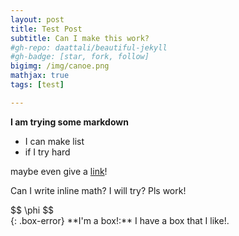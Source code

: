 ```yaml
---
layout: post
title: Test Post
subtitle: Can I make this work?
#gh-repo: daattali/beautiful-jekyll
#gh-badge: [star, fork, follow]
bigimg: /img/canoe.png
mathjax: true
tags: [test]

---
```


**I am trying some markdown**

* I can make list
* if I try hard

maybe even give a [link](http://www.google.com)!

Can I write inline math? I will try? Pls work!
<div>
$$ \phi $$
</div>
{: .box-error}
**I'm a box!:** I have a box that I like!.
